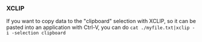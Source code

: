 
### XCLIP 
If you want to copy data to the "clipboard" selection with XCLIP, so it can be pasted into an application with Ctrl-V, you can do
`cat ./myfile.txt|xclip -i -selection clipboard`
